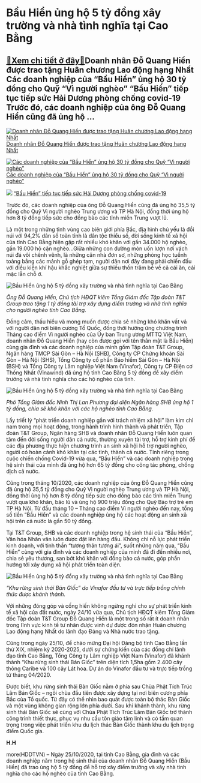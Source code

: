 Bầu Hiển ủng hộ 5 tỷ đồng xây trường và nhà tình nghĩa tại Cao Bằng
===================================================================

[:gift:Xem chi tiết ở đây:gift:](https://hddtvn.com/bau-hien-ung-ho-5-ty-dong-xay-truong-va-nha-tinh-nghia-tai-cao-bang/)Doanh nhân Đỗ Quang Hiển được trao tặng Huân chương Lao động hạng Nhất Các doanh nghiệp của “Bầu Hiển” ủng hộ 30 tỷ đồng cho Quỹ “Vì người nghèo” “Bầu Hiển” tiếp tục tiếp sức Hải Dương phòng chống covid-19 Trước đó, các doanh nghiệp của ông Đỗ Quang Hiển cũng đã ủng hộ …
-------------------------------------------------------------------------------------------------------------------------------------------------------------------------------------------------------------------------------------------------------------------------------





[![Doanh nhân Đỗ Quang Hiển được trao tặng Huân chương Lao động hạng Nhất](https://hddtvn.com/wp-content/uploads/2021/01/5346_Anh_1.jpg "Doanh nhân Đỗ Quang Hiển được trao tặng Huân chương Lao động hạng Nhất")](https://haiquanonline.com.vn/doanh-nhan-do-quang-hien-duoc-trao-tang-huan-chuong-lao-dong-hang-nhat-135789.html "Doanh nhân Đỗ Quang Hiển được trao tặng Huân chương Lao động hạng Nhất") 
[Doanh nhân Đỗ Quang Hiển được trao tặng Huân chương Lao động hạng Nhất](https://haiquanonline.com.vn/doanh-nhan-do-quang-hien-duoc-trao-tang-huan-chuong-lao-dong-hang-nhat-135789.html "Doanh nhân Đỗ Quang Hiển được trao tặng Huân chương Lao động hạng Nhất")


[![Các doanh nghiệp của “Bầu Hiển” ủng hộ 30 tỷ đồng cho Quỹ “Vì người nghèo”](https://hddtvn.com/wp-content/uploads/2021/01/1325_Anh_1.jpg "Các doanh nghiệp của “Bầu Hiển” ủng hộ 30 tỷ đồng cho Quỹ “Vì người nghèo”")](https://haiquanonline.com.vn/cac-doanh-nghiep-cua-bau-hien-ung-ho-30-ty-dong-cho-quy-vi-nguoi-ngheo-135338.html "Các doanh nghiệp của “Bầu Hiển” ủng hộ 30 tỷ đồng cho Quỹ “Vì người nghèo”") 
[Các doanh nghiệp của “Bầu Hiển” ủng hộ 30 tỷ đồng cho Quỹ “Vì người nghèo”](https://haiquanonline.com.vn/cac-doanh-nghiep-cua-bau-hien-ung-ho-30-ty-dong-cho-quy-vi-nguoi-ngheo-135338.html "Các doanh nghiệp của “Bầu Hiển” ủng hộ 30 tỷ đồng cho Quỹ “Vì người nghèo”")


[![](https://hddtvn.com/wp-content/uploads/2021/01/2555_Trao_tang_he_thong_xet_nghiem_resize.jpg)](https://haiquanonline.com.vn/bau-hien-tiep-tuc-tiep-suc-hai-duong-phong-chong-covid-19-132034.html) 
[“Bầu Hiển” tiếp tục tiếp sức Hải Dương phòng chống covid-19](https://haiquanonline.com.vn/bau-hien-tiep-tuc-tiep-suc-hai-duong-phong-chong-covid-19-132034.html)



Trước đó, các doanh nghiệp của ông Đỗ Quang Hiển cũng đã ủng hộ 35,5 tỷ đồng cho Quỹ Vì người nghèo Trung ương và TP Hà Nội, đồng thời ủng hộ hơn 8 tỷ đồng tiếp sức cho đồng bào các tỉnh miền Trung vượt lũ.


Là một trong những tỉnh vùng cao biên giới phía Bắc, địa hình chủ yếu là đồi núi với 94,2% dân số toàn tỉnh là dân tộc thiểu số, đời sống kinh tế xã hội của tỉnh Cao Bằng hiện gặp rất nhiều khó khăn với gần 34.000 hộ nghèo, gần 19.000 hộ cận nghèo…Giữa những con đường mòn uốn lượn nơi vách núi đá vôi chênh vênh, là những căn nhà đơn sơ, những phòng học tuềnh toàng bằng các mảnh gỗ ghép tạm, người dân nơi đây đang phải chiến đấu với điều kiện khí hậu khắc nghiệt giữa sự thiếu thốn trăm bề về cả cái ăn, cái mặc lẫn chỗ ở.





![Bầu Hiển ủng hộ 5 tỷ đồng xây trường và nhà tình nghĩa tại Cao Bằng](https://hddtvn.com/wp-content/uploads/2021/01/3640_Anh_1.jpg "Bầu Hiển ủng hộ 5 tỷ đồng xây điểm trường và nhà tình nghĩa tại tỉnh Cao Bằng")


*Ông Đỗ Quang Hiển, Chủ tịch HĐQT kiêm Tổng Giám đốc Tập đoàn T&T Group trao tặng 1 tỷ đồng tài trợ xây dựng điểm trường và nhà tình nghĩa cho người nghèo tỉnh Cao Bằng.*



Đồng cảm, thấu hiểu và mong muốn được chia sẻ những khó khăn vất vả với người dân nơi biên cương Tổ Quốc, đồng thời hưởng ứng chương trình Tháng cao điểm Vì người nghèo của Ủy ban Trung ương MTTQ Việt Nam, doanh nhân Đỗ Quang Hiển (hay còn được gọi với tên thân mật là Bầu Hiển) cùng gia đình và các doanh nghiệp của mình gồm Tập đoàn T&T Group, Ngân hàng TMCP Sài Gòn – Hà Nội (SHB), Công ty CP Chứng khoán Sài Gòn – Hà Nội (SHS), Tổng Công ty cổ phần Bảo hiểm Sài Gòn – Hà Nội (BSH) và Tổng Công ty Lâm nghiệp Việt Nam (Vinafor), Công ty CP Điện cơ Thống Nhất (Vinawind) đã ủng hộ tỉnh Cao Bằng 5 tỷ đồng để xây điểm trường và nhà tình nghĩa cho các hộ nghèo của tỉnh.





![Bầu Hiển ủng hộ 5 tỷ đồng xây trường và nhà tình nghĩa tại Cao Bằng](https://hddtvn.com/wp-content/uploads/2021/01/3643_Anh_2.jpg "Bầu Hiển ủng hộ 5 tỷ đồng xây điểm trường và nhà tình nghĩa tại tỉnh Cao Bằng")


*Phó Tổng Giám đốc Ninh Thị Lan Phương đại diện Ngân hàng SHB ủng hộ 1 tỷ đồng, chia sẻ khó khăn* *với các hộ nghèo* *tỉnh Cao Bằng.*



Lấy triết lý “phát triển doanh nghiệp gắn với trách nhiệm xã hội” làm kim chỉ nam trong mọi hoạt động, trong hành trình hình thành và phát triển, Tập đoàn T&T Group, Ngân hàng SHB và doanh nhân Đỗ Quang Hiển luôn quan tâm đến đời sống người dân cả nước, thường xuyên tài trợ, hỗ trợ kinh phí để các địa phương thực hiện chương trình an sinh xã hội hỗ trợ người nghèo, người có hoàn cảnh khó khăn tại các tỉnh, thành cả nước. Tính riêng trong cuộc chiến chống Covid-19 vừa qua, “Bầu Hiển” và các doanh nghiệp trong hệ sinh thái của mình đã ủng hộ hơn 65 tỷ đồng cho công tác phòng, chống dịch cả nước.


Cũng trong tháng 10/2020, các doanh nghiệp của ông Đỗ Quang Hiển cũng đã ủng hộ 35,5 tỷ đồng cho Quỹ Vì người nghèo Trung ương và TP Hà Nội, đồng thời ủng hộ hơn 8 tỷ đồng tiếp sức cho đồng bào các tỉnh miền Trung vượt qua khó khăn, bão lũ và ủng hộ 900 triệu đồng cho Quỹ Bảo trợ trẻ em TP Hà Nội. Từ đầu tháng 10 – Tháng cao điểm Vì người nghèo đến nay, tổng số tiền “Bầu Hiển” và các doanh nghiệp ủng hộ các hoạt động an sinh xã hội trên cả nước là gần 50 tỷ đồng.


Tại T&T Group, SHB và các doanh nghiệp trong hệ sinh thái của “Bầu Hiển”, Văn hóa Nhân văn luôn được đặt lên hàng đầu. Không chỉ nỗ lực phát triển kinh doanh, với tinh thần “tương thân tương ái”, suốt những năm qua, “Bầu Hiển” cùng với gia đình và các doanh nghiệp của mình đã đi đến nhiều nơi, chia sẻ yêu thương, san bớt khó khăn với đồng bào cả nước, góp phần hướng tới xây dựng xã hội phát triển toàn diện.





![Bầu Hiển ủng hộ 5 tỷ đồng xây trường và nhà tình nghĩa tại Cao Bằng](https://hddtvn.com/wp-content/uploads/2021/01/3645_Anh_3-1.jpg "Bầu Hiển ủng hộ 5 tỷ đồng xây điểm trường và nhà tình nghĩa tại tỉnh Cao Bằng")


*“Khu rừng sinh thái Bản Giốc” do Vinafor đầu tư và trực tiếp trồng chính thức được khánh thành.*



Với những đóng góp và cống hiến không ngừng nghỉ cho sự phát triển kinh tế xã hội của đất nước, ngày 24/10 vừa qua, Chủ tịch HĐQT kiêm Tổng Giám đốc Tập đoàn T&T Group Đỗ Quang Hiển là một trong số rất ít doanh nhân trong lĩnh vực kinh tế tư nhân được vinh dự được đón nhận Huân chương Lao động hạng Nhất do lãnh đạo Đảng và Nhà nước trao tặng.


Cũng trong ngày 25/10, để chào mừng Đại hội Đảng bộ tỉnh Cao Bằng lần thứ XIX, nhiệm kỳ 2020-2025, dưới sự chứng kiến của các đồng chí lãnh đạo tỉnh Cao Bằng, Tổng Công ty Lâm nghiệp Việt Nam (Vinafor) đã khánh thành “Khu rừng sinh thái Bản Giốc” trên diện tích 1,5ha gồm 2.400 cây thông Caribe và 100 cây Lát hoa. Dự án do Vinafor đầu tư và trực tiếp trồng từ tháng 04/2020.


Được biết, khu rừng sinh thái Bản Giốc nằm ở phía sau Chùa Phật Tích Trúc Lâm Bản Giốc – ngôi chùa đầu tiên được xây dựng tại nơi biên cương phía Bắc của Tổ quốc. Từ đây có thể nhìn bao quát được toàn bộ thác Bản Giốc và một vùng không gian rộng lớn phía dưới. Sau khi khánh thành, khu rừng sinh thái Bản Giốc sẽ cùng với Chùa Phật Tích Trúc Lâm Bản Giốc trở thành công trình thiết thực, phục vụ nhu cầu tôn giáo tâm linh và có tầm quan trọng trong việc phát triển khu du lịch thác Bản Giốc thành khu du lịch trọng điểm Quốc gia.




**H.H**



more(HDDTVN) – Ngày 25/10/2020, tại tỉnh Cao Bằng, gia đình và các doanh nghiệp nằm trong hệ sinh thái của doanh nhân Đỗ Quang Hiển (Bầu Hiển) đã trao ủng hộ 5 tỷ đồng để hỗ trợ xây điểm trường và xây nhà tình nghĩa cho các hộ nghèo của tỉnh Cao Bằng.

